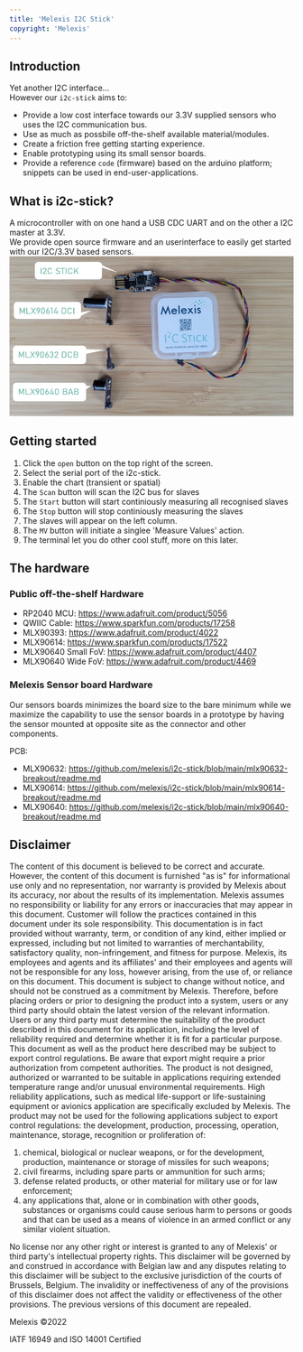 ```yaml
---
title: 'Melexis I2C Stick'
copyright: 'Melexis'
---
```


## Introduction

Yet another I2C interface...  
However our `i2c-stick` aims to:  
- Provide a low cost interface towards our 3.3V supplied sensors who uses the I2C communication bus.
- Use as much as possbile off-the-shelf available material/modules.
- Create a friction free getting starting experience. 
- Enable prototyping using its small sensor boards.
- Provide a reference `code` (firmware) based on the arduino platform; snippets can be used in end-user-applications.

## What is i2c-stick?

A microcontroller with on one hand a USB CDC UART and on the other a I2C master at 3.3V.  
We provide open source firmware and an userinterface to easily get started with our I2C/3.3V based sensors.
![i2c-stick overview](assets/melexis-i2c-stick-overview.webp)

## Getting started

1. Click the `open` button on the top right of the screen.
1. Select the serial port of the i2c-stick.
1. Enable the chart (transient or spatial)
1. The `Scan` button will scan the I2C bus for slaves
1. The `Start` button will start continiously measuring all recognised slaves
1. The `Stop` button will stop continiously measuring the slaves
1. The slaves will appear on the left column.
1. The `MV` button will initiate a singlee 'Measure Values' action.
1. The terminal let you do other cool stuff, more on this later.

## The hardware

### Public off-the-shelf Hardware

- RP2040 MCU: https://www.adafruit.com/product/5056
- QWIIC Cable: https://www.sparkfun.com/products/17258
- MLX90393: https://www.adafruit.com/product/4022
- MLX90614: https://www.sparkfun.com/products/17522
- MLX90640 Small FoV: https://www.adafruit.com/product/4407
- MLX90640 Wide FoV: https://www.adafruit.com/product/4469

### Melexis Sensor board Hardware

Our sensors boards minimizes the board size to the bare minimum while we maximize the capability to use the sensor boards in a prototype by having the sensor mounted at opposite site as the connector and other components.

PCB:
- MLX90632: https://github.com/melexis/i2c-stick/blob/main/mlx90632-breakout/readme.md
- MLX90614: https://github.com/melexis/i2c-stick/blob/main/mlx90614-breakout/readme.md
- MLX90640: https://github.com/melexis/i2c-stick/blob/main/mlx90640-breakout/readme.md


## Disclaimer

<div class="is-text-light is-text-small">

The content of this document is believed to be correct and accurate. However, the content of this document is furnished "as is" for informational use only and no representation, nor warranty is provided by Melexis about its accuracy, nor about the results of its implementation. Melexis assumes no responsibility or liability for any errors or inaccuracies that may appear in this document. Customer will follow the practices contained in this document under its sole responsibility. This documentation is in fact provided without warranty, term, or condition of any kind, either implied or expressed, including but not limited to warranties of merchantability, satisfactory quality, non-infringement, and fitness for purpose. Melexis, its employees and agents and its affiliates' and their employees and agents will not be responsible for any loss, however arising, from the use of, or reliance on this document.
This document is subject to change without notice, and should not be construed as a commitment by Melexis. Therefore, before placing orders or prior to designing the product into a system, users or any third party should obtain the latest version of the relevant information.
Users or any third party must determine the suitability of the product described in this document for its application, including the level of reliability required and determine whether it is fit for a particular purpose.
This document as well as the product here described may be subject to export control regulations. Be aware that export might require a prior authorization from competent authorities. The product is not designed, authorized or warranted to be suitable in applications requiring extended temperature range and/or unusual environmental requirements. High reliability applications, such as medical life-support or life-sustaining equipment or avionics application are specifically excluded by Melexis. The product may not be used for the following applications subject to export control regulations: the development, production, processing, operation, maintenance, storage, recognition or proliferation of:
1. chemical, biological or nuclear weapons, or for the development, production, maintenance or storage of missiles for such weapons;
2. civil firearms, including spare parts or ammunition for such arms;
3. defense related products, or other material for military use or for law enforcement;
4. any applications that, alone or in combination with other goods, substances or organisms could cause serious harm to persons or goods and that can be used as a means of violence in an armed conflict or any similar violent situation.
 
No license nor any other right or interest is granted to any of Melexis' or third party's intellectual property rights.
This disclaimer will be governed by and construed in accordance with Belgian law and any disputes relating to this disclaimer will be subject to the exclusive jurisdiction of the courts of Brussels, Belgium.
The invalidity or ineffectiveness of any of the provisions of this disclaimer does not affect the validity or effectiveness of the other provisions. The previous versions of this document are repealed.  
</div>

Melexis ©2022

IATF 16949 and ISO 14001 Certified
